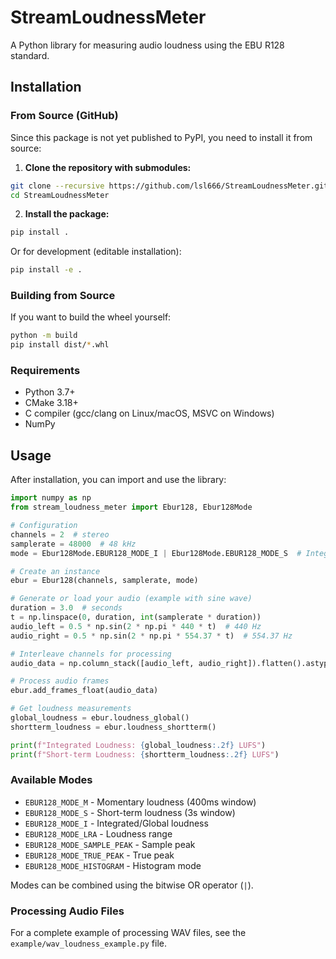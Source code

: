 # StreamLoudnessMeter

A Python library for measuring audio loudness using the EBU R128 standard.

## Installation

### From Source (GitHub)

Since this package is not yet published to PyPI, you need to install it from source:

1. **Clone the repository with submodules:**
```bash
git clone --recursive https://github.com/lsl666/StreamLoudnessMeter.git
cd StreamLoudnessMeter
```

2. **Install the package:**
```bash
pip install .
```

Or for development (editable installation):
```bash
pip install -e .
```

### Building from Source

If you want to build the wheel yourself:
```bash
python -m build
pip install dist/*.whl
```

### Requirements

- Python 3.7+
- CMake 3.18+
- C compiler (gcc/clang on Linux/macOS, MSVC on Windows)
- NumPy

## Usage

After installation, you can import and use the library:

```python
import numpy as np
from stream_loudness_meter import Ebur128, Ebur128Mode

# Configuration
channels = 2  # stereo
samplerate = 48000  # 48 kHz
mode = Ebur128Mode.EBUR128_MODE_I | Ebur128Mode.EBUR128_MODE_S  # Integrated + Short-term

# Create an instance
ebur = Ebur128(channels, samplerate, mode)

# Generate or load your audio (example with sine wave)
duration = 3.0  # seconds
t = np.linspace(0, duration, int(samplerate * duration))
audio_left = 0.5 * np.sin(2 * np.pi * 440 * t)  # 440 Hz
audio_right = 0.5 * np.sin(2 * np.pi * 554.37 * t)  # 554.37 Hz

# Interleave channels for processing
audio_data = np.column_stack([audio_left, audio_right]).flatten().astype(np.float32)

# Process audio frames
ebur.add_frames_float(audio_data)

# Get loudness measurements
global_loudness = ebur.loudness_global()
shortterm_loudness = ebur.loudness_shortterm()

print(f"Integrated Loudness: {global_loudness:.2f} LUFS")
print(f"Short-term Loudness: {shortterm_loudness:.2f} LUFS")
```

### Available Modes

- `EBUR128_MODE_M` - Momentary loudness (400ms window)
- `EBUR128_MODE_S` - Short-term loudness (3s window) 
- `EBUR128_MODE_I` - Integrated/Global loudness
- `EBUR128_MODE_LRA` - Loudness range
- `EBUR128_MODE_SAMPLE_PEAK` - Sample peak
- `EBUR128_MODE_TRUE_PEAK` - True peak
- `EBUR128_MODE_HISTOGRAM` - Histogram mode

Modes can be combined using the bitwise OR operator (`|`).

### Processing Audio Files

For a complete example of processing WAV files, see the `example/wav_loudness_example.py` file.
